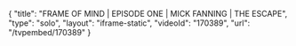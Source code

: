 {
    "title": "FRAME OF MIND | EPISODE ONE | MICK FANNING | THE ESCAPE",
    "type": "solo",
    "layout": "iframe-static",
    "videoId": "170389",
    "url": "\/tvpembed\/170389"
}